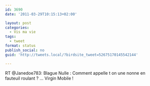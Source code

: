 ```yaml
---
id: 3690
date: '2011-03-29T10:15:13+02:00'

layout: post
categories:
  - Vis ma vie
tags:
  - tweet
format: status
publish_social: no
guid: 'http://tweets.local/?birdsite_tweet=52675170145542144'

---
```


RT @Janedoe783: Blague Nulle : Comment appelle t on une nonne en fauteuil roulant ? … Virgin Mobile !